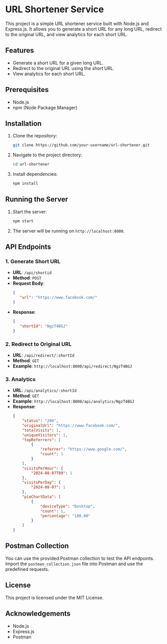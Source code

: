 # URL Shortener Service

This project is a simple URL shortener service built with Node.js and Express.js. It allows you to generate a short URL for any long URL, redirect to the original URL, and view analytics for each short URL.

## Features

- Generate a short URL for a given long URL.
- Redirect to the original URL using the short URL.
- View analytics for each short URL.

## Prerequisites

- Node.js
- npm (Node Package Manager)

## Installation

1. Clone the repository:
    ```sh
    git clone https://github.com/your-username/url-shortener.git
    ```
2. Navigate to the project directory:
    ```sh
    cd url-shortener
    ```
3. Install dependencies:
    ```sh
    npm install
    ```

## Running the Server

1. Start the server:
    ```sh
    npm start
    ```
2. The server will be running on `http://localhost:8000`.

## API Endpoints

### 1. Generate Short URL

- **URL**: `/api/shortid`
- **Method**: `POST`
- **Request Body**:
    ```json
    {
       "url": "https://www.facebook.com/"
    }
    ```
- **Response**:
    ```json
    {
       "shortId": "NgzT4BGJ"
    }
    ```

### 2. Redirect to Original URL

- **URL**: `/api/redirect/:shortId`
- **Method**: `GET`
- **Example**: `http://localhost:8000/api/redirect/NgzT4BGJ`

### 3. Analytics

- **URL**: `/api/analytics/:shortId`
- **Method**: `GET`
- **Example**: `http://localhost:8000/api/analytics/NgzT4BGJ`
- **Response**:
    ```json
    {
        "status": "200",
        "originalUrl": "https://www.facebook.com/",
        "totalVisits": 1,
        "uniqueVisitors": 1,
        "topReferrers": [
            {
                "referrer": "https://www.google.com/",
                "count": 1
            }
        ],
        "visitsPerHour": {
            "2024-08-07T09": 1
        },
        "visitsPerDay": {
            "2024-08-07": 1
        },
        "pieChartData": [
            {
                "deviceType": "Desktop",
                "count": 1,
                "percentage": "100.00"
            }
        ]
    }
    ```

## Postman Collection

You can use the provided Postman collection to test the API endpoints. Import the `postman_collection.json` file into Postman and use the predefined requests.

## License

This project is licensed under the MIT License.

## Acknowledgements

- Node.js
- Express.js
- Postman
